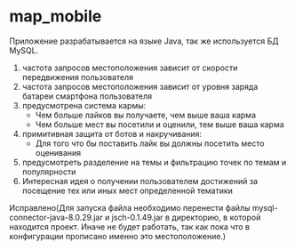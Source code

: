 # map_mobile
Приложение разрабатывается на языке Java, так же используется БД MySQL.
<ol>
  <li>частота запросов местоположения зависит от скорости передвижения пользователя</li>
  <li>частота запросов местоположения зависит от уровня заряда батареи смартфона пользователя</li>
  <li>предусмотрена система кармы:
  <ul>
    <li>Чем больше лайков вы получаете, чем выше ваша карма</li>
    <li>Чем больше мест вы посетили и оценили, тем выше ваша карма</li>
  </ul>
</li>
  <li> примитивная защита от ботов и накручивания:
    <ul>
    <li>Для того что бы поставить лайк вы должны посетить место оценивания</li>
  </ul>
  </li>
  <li>предусмотреть разделение на темы и фильтрацию точек по темам и популярности</li>
  <li>Интересная идея о получении пользователем достижений за посещение тех или иных мест определенной тематики</li>
</ol>
 Исправлено(Для запуска файла необходимо перенести файлы mysql-connector-java-8.0.29.jar и
jsch-0.1.49.jar в директорию, в которой находится проект. Иначе не будет работать, так как пока что в конфигурации прописано именно это местоположение.)
